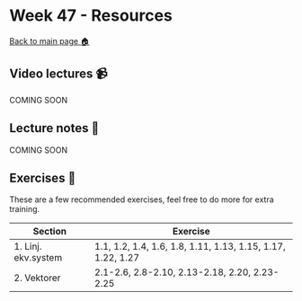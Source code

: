 # Week 47 - Resources

[Back to main page :house:](https://github.com/kokchun/Linjar-algebra-21)

## Video lectures :video_camera:

COMING SOON

## Lecture notes :book:

COMING SOON

## Exercises :running:

These are a few recommended exercises, feel free to do more for extra training.

| Section             | Exercise                                                    |
| ------------------- | ----------------------------------------------------------- |
| 1. Linj. ekv.system | 1.1, 1.2, 1.4, 1.6, 1.8, 1.11, 1.13, 1.15, 1.17, 1.22, 1.27 |
| 2. Vektorer         | 2.1-2.6, 2.8-2.10, 2.13-2.18, 2.20, 2.23-2.25               |

